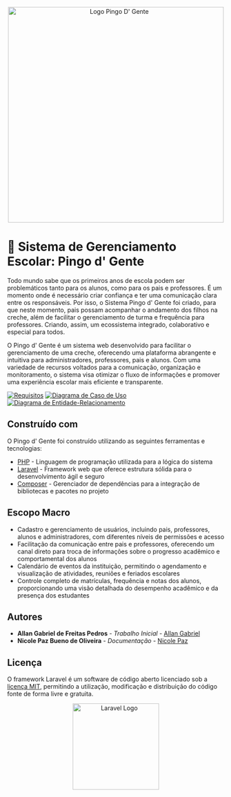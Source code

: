 <p align="center" width="400">

<img src="https://i.imgur.com/gSyTvA3.png" alt="Logo Pingo D' Gente" width="500">
    
</p>

# 🍉 Sistema de Gerenciamento Escolar: Pingo d' Gente
Todo mundo sabe que os primeiros anos de escola podem ser problemáticos tanto para os alunos, como para os pais e professores. É um momento onde é necessário criar confiança e ter uma comunicação clara entre os responsáveis. Por isso, o Sistema Pingo d' Gente foi criado, para que neste momento, pais possam acompanhar o andamento dos filhos na creche, além de facilitar o gerenciamento de turma e frequência para professores. Criando, assim, um ecossistema integrado, colaborativo e especial para todos.

O Pingo d' Gente é um sistema web desenvolvido para facilitar o gerenciamento de uma creche, oferecendo uma plataforma abrangente e intuitiva para administradores, professores, pais e alunos. Com uma variedade de recursos voltados para a comunicação, organização e monitoramento, o sistema visa otimizar o fluxo de informações e promover uma experiência escolar mais eficiente e transparente.

[![Requisitos](https://img.shields.io/badge/Acessar-Requisistos-brightgreen.svg)](https://docs.google.com/document/d/1dPLNbWGPJrLT6XW6vUQCduGXSOD5udjA/edit?usp=sharing&ouid=110106372221435632533&rtpof=true&sd=true)
[![Diagrama de Caso de Uso](https://img.shields.io/badge/Acessar-Casos_de_Uso-ff69b4.svg)](https://drive.google.com/file/d/1rXeYg-VK0TMsUCLDTi41SwxnXuDuftzV/view)
[![Diagrama de Entidade-Relacionamento](https://img.shields.io/badge/Acessar-Diagrama_de_Entidade_Relacionamento-orange.svg)](https://miro.com/welcomeonboard/VWFiczJkdFZFZDNuWnMyZ0JGYVowYzJZM3k0cTY5YWcydWprT2FhY0dJeWNWNjQ1YXV4ZG8wWnBBbnhOZ09TcnwzNDU4NzY0NTI4ODIwMjA1NzE2fDI=?share_link_id=929135724874)

## Construído com

O Pingo d' Gente foi construído utilizando as seguintes ferramentas e tecnologias:
* [PHP](http://www.php.net) - Linguagem de programação utilizada para a lógica do sistema
* [Laravel](http://www.dropwizard.io/1.0.2/docs/) - Framework web que oferece estrutura sólida para o desenvolvimento ágil e seguro
* [Composer](https://maven.apache.org/) -  Gerenciador de dependências para a integração de bibliotecas e pacotes no projeto

## Escopo Macro
* Cadastro e gerenciamento de usuários, incluindo pais, professores, alunos e administradores, com diferentes níveis de permissões e acesso
* Facilitação da comunicação entre pais e professores, oferecendo um canal direto para troca de informações sobre o progresso acadêmico e comportamental dos alunos
* Calendário de eventos da instituição, permitindo o agendamento e visualização de atividades, reuniões e feriados escolares
* Controle completo de matrículas, frequência e notas dos alunos, proporcionando uma visão detalhada do desempenho acadêmico e da presença dos estudantes

## Autores

* **Allan Gabriel de Freitas Pedros** - *Trabalho Inicial* - [Allan Gabriel](https://github.com/agp531)
* **Nicole Paz Bueno de Oliveira** - *Documentação* - [Nicole Paz](https://github.com/nicpaz)

## Licença

O framework Laravel é um software de código aberto licenciado sob a [licença MIT](https://opensource.org/licenses/MIT), permitindo a utilização, modificação e distribuição do código fonte de forma livre e gratuita.

<p align="center"><a href="https://laravel.com" target="_blank"><img src="https://raw.githubusercontent.com/laravel/art/master/logo-lockup/5%20SVG/2%20CMYK/1%20Full%20Color/laravel-logolockup-cmyk-red.svg" width="200" alt="Laravel Logo"></a></p>

